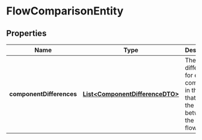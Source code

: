 # FlowComparisonEntity

## Properties
Name | Type | Description | Notes
------------ | ------------- | ------------- | -------------
**componentDifferences** | [**List&lt;ComponentDifferenceDTO&gt;**](ComponentDifferenceDTO.md) | The list of differences for each component in the flow that is not the same between the two flows |  [optional]
